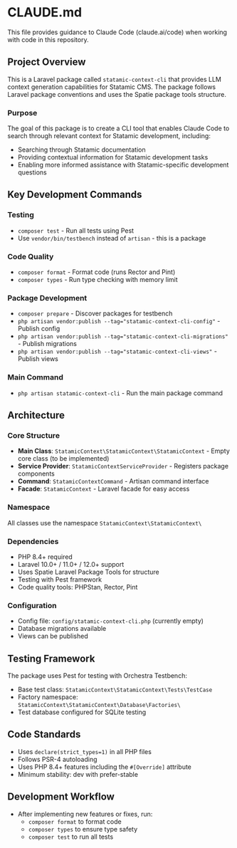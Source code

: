 # CLAUDE.md

This file provides guidance to Claude Code (claude.ai/code) when working with code in this repository.

## Project Overview

This is a Laravel package called `statamic-context-cli` that provides LLM context generation capabilities for Statamic CMS. The package follows Laravel package conventions and uses the Spatie package tools structure.

### Purpose
The goal of this package is to create a CLI tool that enables Claude Code to search through relevant context for Statamic development, including:
- Searching through Statamic documentation
- Providing contextual information for Statamic development tasks
- Enabling more informed assistance with Statamic-specific development questions

## Key Development Commands

### Testing
- `composer test` - Run all tests using Pest
- Use `vendor/bin/testbench` instead of `artisan` - this is a package

### Code Quality
- `composer format` - Format code (runs Rector and Pint)
- `composer types` - Run type checking with memory limit

### Package Development
- `composer prepare` - Discover packages for testbench
- `php artisan vendor:publish --tag="statamic-context-cli-config"` - Publish config
- `php artisan vendor:publish --tag="statamic-context-cli-migrations"` - Publish migrations
- `php artisan vendor:publish --tag="statamic-context-cli-views"` - Publish views

### Main Command
- `php artisan statamic-context-cli` - Run the main package command

## Architecture

### Core Structure
- **Main Class**: `StatamicContext\StatamicContext\StatamicContext` - Empty core class (to be implemented)
- **Service Provider**: `StatamicContextServiceProvider` - Registers package components
- **Command**: `StatamicContextCommand` - Artisan command interface
- **Facade**: `StatamicContext` - Laravel facade for easy access

### Namespace
All classes use the namespace `StatamicContext\StatamicContext\`

### Dependencies
- PHP 8.4+ required
- Laravel 10.0+ / 11.0+ / 12.0+ support
- Uses Spatie Laravel Package Tools for structure
- Testing with Pest framework
- Code quality tools: PHPStan, Rector, Pint

### Configuration
- Config file: `config/statamic-context-cli.php` (currently empty)
- Database migrations available
- Views can be published

## Testing Framework

The package uses Pest for testing with Orchestra Testbench:
- Base test class: `StatamicContext\StatamicContext\Tests\TestCase`
- Factory namespace: `StatamicContext\StatamicContext\Database\Factories\`
- Test database configured for SQLite testing

## Code Standards

- Uses `declare(strict_types=1)` in all PHP files
- Follows PSR-4 autoloading
- Uses PHP 8.4+ features including the `#[Override]` attribute
- Minimum stability: dev with prefer-stable

## Development Workflow

- After implementing new features or fixes, run:
  - `composer format` to format code
  - `composer types` to ensure type safety
  - `composer test` to run all tests
